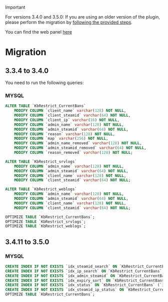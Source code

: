 > [!IMPORTANT]
> For versions 3.4.0 and 3.5.0: If you are using an older version of the plugin, please perform the migration by [following the provided steps](#migration).

You can find the web panel [here](https://github.com/srcdslab/kbans-web)

# Migration
## 3.3.4 to 3.4.0

You need to run the following queries:

### MYSQL
```sql
ALTER TABLE `KbRestrict_CurrentBans`
    MODIFY COLUMN `client_name` varchar(128) NOT NULL,
    MODIFY COLUMN `client_steamid` varchar(64) NOT NULL,
    MODIFY COLUMN `client_ip` varchar(16) NOT NULL,
    MODIFY COLUMN `admin_name` varchar(128) NOT NULL,
    MODIFY COLUMN `admin_steamid` varchar(64) NOT NULL,
    MODIFY COLUMN `reason` varchar(128) NOT NULL,
    MODIFY COLUMN `map` varchar(256) NOT NULL,
    MODIFY COLUMN `admin_name_removed` varchar(128) NOT NULL,
    MODIFY COLUMN `admin_steamid_removed` varchar(64) NOT NULL,
    MODIFY COLUMN `reason_removed` varchar(128) NOT NULL;

ALTER TABLE `KbRestrict_srvlogs`
    MODIFY COLUMN `admin_name` varchar(128) NOT NULL,
    MODIFY COLUMN `admin_steamid` varchar(64) NOT NULL,
    MODIFY COLUMN `client_name` varchar(128) NOT NULL,
    MODIFY COLUMN `client_steamid` varchar(64) NOT NULL;

ALTER TABLE `KbRestrict_weblogs`
    MODIFY COLUMN `admin_name` varchar(128) NOT NULL,
    MODIFY COLUMN `admin_steamid` varchar(64) NOT NULL,
    MODIFY COLUMN `client_name` varchar(128) NOT NULL,
    MODIFY COLUMN `client_steamid` varchar(64) NOT NULL;

OPTIMIZE TABLE `KbRestrict_CurrentBans`;
OPTIMIZE TABLE `KbRestrict_srvlogs`;
OPTIMIZE TABLE `KbRestrict_weblogs`;
```

## 3.4.11 to 3.5.0

### MYSQL
```sql
CREATE INDEX IF NOT EXISTS `idx_steamid_search` ON `KbRestrict_CurrentBans` (`client_steamid`);
CREATE INDEX IF NOT EXISTS `idx_ip_search` ON `KbRestrict_CurrentBans` (`client_ip`);
CREATE INDEX IF NOT EXISTS `idx_admin_steamid` ON `KbRestrict_CurrentBans` (`admin_steamid`);
CREATE INDEX IF NOT EXISTS `idx_expiry_sort` ON `KbRestrict_CurrentBans` (`time_stamp_start`, `time_stamp_end`);
CREATE INDEX IF NOT EXISTS `idx_status` ON `KbRestrict_CurrentBans` (`is_expired`, `is_removed`);
CREATE INDEX IF NOT EXISTS `idx_steamid_ip_status` ON `KbRestrict_CurrentBans` (`client_steamid`, `client_ip`, `is_expired`, `is_removed`);
OPTIMIZE TABLE `KbRestrict_CurrentBans`;
```